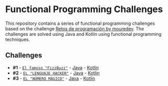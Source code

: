 # Functional Programming Challenges

This repository contains a series of functional programming challenges based on the challenge [Retos de programación by mouredev](https://retosdeprogramacion.com/ejercicios). The challenges are solved using Java and Kotlin using functional programming techniques.

## Challenges

- **#1** - [`El famoso "FizzBuzz"`](./challenges/1_challenge.md) - [Java](./src/main/java/org/example/challenges/Challenge1.java) - [Kotlin](./src/main/java/org/example/challenges/Challenge1.kt)
- **#2** - [`EL "LENGUAJE HACKER"`](./challenges/2_challenge.md) - [Java](./src/main/java/org/example/challenges/Challenge2.java) - [Kotlin](./src/main/java/org/example/challenges/Challenge2.kt)
- **#3** - [`EL "NÚMERO MÁGICO"`](./challenges/3_challenge.md) - [Java](./src/main/java/org/example/challenges/Challenge3.java) - [Kotlin](./src/main/java/org/example/challenges/Challenge3.kt)